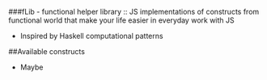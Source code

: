 ###fLib - functional helper library
:: JS implementations of constructs from functional world that make your life easier in everyday work with JS</p>
- Inspired by Haskell computational patterns</p>

##Available constructs</h3>
 - Maybe
